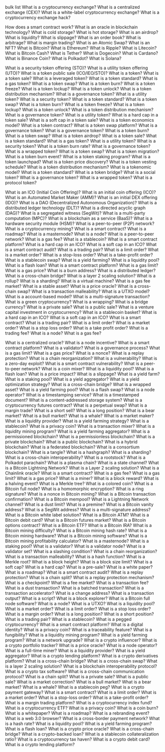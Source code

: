 bulk list
What is a cryptocurrency exchange?
What is a centralized exchange (CEX)?
What is a white-label cryptocurrency exchange?
What is a cryptocurrency exchange hack?

How does a smart contract work?
What is an oracle in blockchain technology?
What is cold storage?
What is hot storage?
What is an airdrop?
What is liquidity?
What is slippage?
What is an order book?
What is arbitrage?
What is margin trading?
What is an Atomic Swap?
What is an NFT?
What is Bitcoin?
What is Ethereum?
What is Ripple?
What is Litecoin?
What is Bitcoin Cash?
What is Tether?
What is Dogecoin?
What is Cardano?
What is Binance Coin?
What is Polkadot?
What is Solana?

What is a security token offering (STO)?
What is a utility token offering (UTO)?
What is a token public sale (ICO/IEO/STO)?
What is a token?
What is a token sale?
What is a leveraged token?
What is a token standard?
What is a gas token?
What is a token swap?
What is a token burn?
What is a token freeze?
What is a token lockup?
What is a token unlock?
What is a token distribution mechanism?
What is a governance token?
What is a utility token?
What is a security token?
What is a token standard?
What is a token swap?
What is a token burn?
What is a token freeze?
What is a token lockup?
What is a token unlock?
What is a token distribution mechanism?
What is a governance token?
What is a utility token?
What is a hard cap in a token sale?
What is a soft cap in a token sale?
What is a token economics model?
What is a token contract?
What is a token swap platform?
What is a governance token?
What is a governance token?
What is a token burn?
What is a token swap?
What is a token airdrop?
What is a token sale?
What is a token standard?
What is a gas token?
What is a utility token?
What is a security token?
What is a token burn rate?
What is a governance token?
What is a wrapped token?
What is a token swap?
What is a token migration?
What is a token burn event?
What is a token staking program?
What is a token launchpad?
What is a token price discovery?
What is a token vesting schedule?
What is a token distribution mechanism?
What is a tokenomic model?
What is a token standard?
What is a token bridge?
What is a social token?
What is a governance token?
What is a wrapped token?
What is a protocol token?

What is an ICO (Initial Coin Offering)?
What is an initial coin offering (ICO)?
What is an Automated Market Maker (AMM)?
What is an initial DEX offering (IDO)?
What is a DAO (Decentralized Autonomous Organization)?
What is a distributed ledger technology (DLT)?
What is a directed acyclic graph (DAG)?
What is a segregated witness (SegWit)?
What is a multi-party computation (MPC)?
What is a blockchain as a service (BaaS)?
What is a hardware security module (HSM)?
What is a peer-to-peer (P2P) network?
What is a cryptocurrency mining?
What is a smart contract?
What is a roadmap?
What is a masternode?
What is a node?
What is a peer-to-peer network?
What is a gas fee?
What is a stablecoin?
What is a smart contract platform?
What is a hard cap in an ICO?
What is a soft cap in an ICO?
What is a smart contract audit?
What is a trading pair?
What is a limit order?
What is a market order?
What is a stop-loss order?
What is a take-profit order?
What is a stablecoin swap?
What is a yield farming?
What is a liquidity pool?
What is a flash loan?
What is a smart contract platform?
What is a gas limit?
What is a gas price?
What is a burn address?
What is a distributed ledger?
What is a cross-chain bridge?
What is a layer 2 scaling solution?
What is a rollup?
What is a sharding?
What is a virtual machine?
What is a gas fee market?
What is a stable asset?
What is a price oracle?
What is a cross-chain swap?
What is a transaction malleability?
What is a UTXO model?
What is a account-based model?
What is a multi-signature transaction?
What is a green cryptocurrency?
What is a wrapping?
What is a bridge currency?
What is a private sale?
What is a public sale?
What is a venture capital investment in cryptocurrency?
What is a stablecoin basket?
What is a hard cap in an ICO?
What is a soft cap in an ICO?
What is a smart contract?
What is a trading pair?
What is a limit order?
What is a market order?
What is a stop loss order?
What is a take profit order?
What is a trading fee?
What is a node?
What is a gas fee?


What is a centralized oracle?
What is a node incentive?
What is a smart contract platform?
What is a validator?
What is a governance process?
What is a gas limit?
What is a gas price?
What is a nonce?
What is a replay protection?
What is a chain reorganization?
What is a vulnerability?
What is a zero-day exploit?
What is a smart contract vulnerability?
What is a peer-to-peer network?
What is a coin mixer?
What is a liquidity pool?
What is a flash loan?
What is a price impact?
What is a slippage?
What is a yield farm?
What is a staking pool?
What is a yield aggregator?
What is a yield optimization strategy?
What is a cross-chain bridge?
What is a wrapped asset?
What is a yield farming pool?
What is a flash swap?
What is a node operator?
What is a timestamping service?
What is a timestamped document?
What is a content-addressed storage system?
What is a cryptocurrency futures contract?
What is a perpetual swap?
What is a margin trade?
What is a short sell?
What is a long position?
What is a bear market?
What is a bull market?
What is a whale?
What is a market maker?
What is a liquidity provider?
What is a yield farming strategy?
What is a stablecoin?
What is a privacy coin?
What is a transaction mixer?
What is a liquidity mining program?
What is a yield farming aggregator?
What is a permissioned blockchain?
What is a permissionless blockchain?
What is a private blockchain?
What is a public blockchain?
What is a hybrid blockchain?
What is a federated blockchain?
What is a consortium blockchain?
What is a tangle?
What is a hashgraph?
What is a sharding?
What is a cross-chain interoperability?
What is a rootstock?
What is a Polkadot parachain?
What is a plasma chain?
What is a state channel?
What is a Bitcoin Lightning Network?
What is a Layer 2 scaling solution?
What is a Chainlink oracle?
What is a smart contract?
What is a gas fee?
What is a gas limit?
What is a gas price?
What is a miner?
What is a block reward?
What is a halving event?
What is a Merkle tree?
What is a colored coin?
What is a Bitcoin full node?
What is a homomorphic encryption?
What is a ring signature?
What is a nonce in Bitcoin mining?
What is a Bitcoin transaction confirmation?
What is a Bitcoin mempool?
What is a Lightning Network channel?
What is a dust limit?
What is a premine?
What is a Bitcoin vanity address?
What is a SegWit address?
What is a multi-signature address?
What is a Bitcoin white label solution?
What is a Bitcoin ATM?
What is a Bitcoin debit card?
What is a Bitcoin futures market?
What is a Bitcoin options contract?
What is a Bitcoin ETF?
What is a Bitcoin IRA?
What is a Bitcoin mining difficulty?
What is a Bitcoin mining hash rate?
What is a Bitcoin mining hardware?
What is a Bitcoin mining software?
What is a Bitcoin mining profitability calculator?
What is a masternode?
What is a staking pool?
What is a validator?
What is a validator node?
What is a validator set?
What is a slashing condition?
What is a chain reorganization?
What is a transaction malleability?
What is a hash function?
What is a Merkle root?
What is a block height?
What is a block size limit?
What is a soft cap?
What is a hard cap?
What is a pre-sale?
What is a white paper?
What is a roadmap?
What is a smart contract audit?
What is a replay protection?
What is a chain split?
What is a replay protection mechanism?
What is a checkpoint?
What is a fee market?
What is a transaction fee?
What is a dust transaction?
What is a batched transaction?
What is a transaction accelerator?
What is a change address?
What is a transaction output?
What is a script?
What is a block explorer?
What is a Bitcoin full node software?
What is a node?
What is a UTXO?
What is a liquidity pool?
What is a market order?
What is a limit order?
What is a stop loss order?
What is a margin order?
What is a long position?
What is a short position?
What is a trading pair?
What is a stablecoin?
What is a pegged cryptocurrency?
What is a smart contract platform?
What is a digital identity?
What is a privacy coin?
What is a traceability feature?
What is a fungibility?
What is a liquidity mining program?
What is a yield farming program?
What is a network upgrade?
What is a crypto influencer?
What is a crypto portfolio tracker?
What is a price oracle?
What is a node operator?
What is a full-time miner?
What is a liquidity provider?
What is a yield aggregator?
What is a crypto lending platform?
What is a crypto derivatives platform?
What is a cross-chain bridge?
What is a cross-chain swap?
What is a layer 2 scaling solution?
What is a blockchain interoperability protocol?
What is a crypto tax software?
What is a cross-chain communication protocol?
What is a chain split?
What is a private sale?
What is a public sale?
What is a market correction?
What is a bull market?
What is a bear market?
What is a whale?
What is a stablecoin peg?
What is a crypto payment gateway?
What is a smart contract?
What is a limit order?
What is a market order?
What is a stop-loss order?
What is a take-profit order?
What is a margin trading platform?
What is a cryptocurrency index fund?
What is a cryptocurrency ETF?
What is a privacy coin?
What is a coin burn?
What is a whitepaper?
What is a roadmap?
What is a rebranding event?
What is a web 3.0 browser?
What is a cross-border payment network?
What is a hash rate?
What is a liquidity pool?
What is a yield farming program?
What is a flash loan?
What is a crypto price oracle?
What is a cross-chain bridge?
What is a crypto-backed loan?
What is a stablecoin collateralization ratio?
What is a cryptocurrency tax haven?
What is a crypto debit card?
What is a crypto lending platform?
